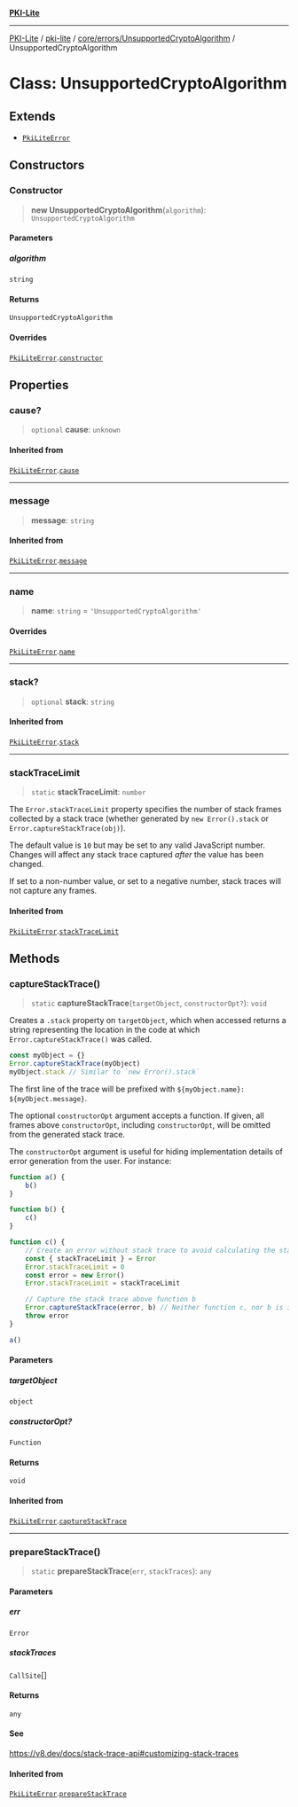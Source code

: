 [**PKI-Lite**](../../../../../README.md)

---

[PKI-Lite](../../../../../README.md) / [pki-lite](../../../../README.md) / [core/errors/UnsupportedCryptoAlgorithm](../README.md) / UnsupportedCryptoAlgorithm

# Class: UnsupportedCryptoAlgorithm

## Extends

- [`PkiLiteError`](../../PkiLiteError/classes/PkiLiteError.md)

## Constructors

### Constructor

> **new UnsupportedCryptoAlgorithm**(`algorithm`): `UnsupportedCryptoAlgorithm`

#### Parameters

##### algorithm

`string`

#### Returns

`UnsupportedCryptoAlgorithm`

#### Overrides

[`PkiLiteError`](../../PkiLiteError/classes/PkiLiteError.md).[`constructor`](../../PkiLiteError/classes/PkiLiteError.md#constructor)

## Properties

### cause?

> `optional` **cause**: `unknown`

#### Inherited from

[`PkiLiteError`](../../PkiLiteError/classes/PkiLiteError.md).[`cause`](../../PkiLiteError/classes/PkiLiteError.md#cause)

---

### message

> **message**: `string`

#### Inherited from

[`PkiLiteError`](../../PkiLiteError/classes/PkiLiteError.md).[`message`](../../PkiLiteError/classes/PkiLiteError.md#message)

---

### name

> **name**: `string` = `'UnsupportedCryptoAlgorithm'`

#### Overrides

[`PkiLiteError`](../../PkiLiteError/classes/PkiLiteError.md).[`name`](../../PkiLiteError/classes/PkiLiteError.md#name)

---

### stack?

> `optional` **stack**: `string`

#### Inherited from

[`PkiLiteError`](../../PkiLiteError/classes/PkiLiteError.md).[`stack`](../../PkiLiteError/classes/PkiLiteError.md#stack)

---

### stackTraceLimit

> `static` **stackTraceLimit**: `number`

The `Error.stackTraceLimit` property specifies the number of stack frames
collected by a stack trace (whether generated by `new Error().stack` or
`Error.captureStackTrace(obj)`).

The default value is `10` but may be set to any valid JavaScript number. Changes
will affect any stack trace captured _after_ the value has been changed.

If set to a non-number value, or set to a negative number, stack traces will
not capture any frames.

#### Inherited from

[`PkiLiteError`](../../PkiLiteError/classes/PkiLiteError.md).[`stackTraceLimit`](../../PkiLiteError/classes/PkiLiteError.md#stacktracelimit)

## Methods

### captureStackTrace()

> `static` **captureStackTrace**(`targetObject`, `constructorOpt?`): `void`

Creates a `.stack` property on `targetObject`, which when accessed returns
a string representing the location in the code at which
`Error.captureStackTrace()` was called.

```js
const myObject = {}
Error.captureStackTrace(myObject)
myObject.stack // Similar to `new Error().stack`
```

The first line of the trace will be prefixed with
`${myObject.name}: ${myObject.message}`.

The optional `constructorOpt` argument accepts a function. If given, all frames
above `constructorOpt`, including `constructorOpt`, will be omitted from the
generated stack trace.

The `constructorOpt` argument is useful for hiding implementation
details of error generation from the user. For instance:

```js
function a() {
    b()
}

function b() {
    c()
}

function c() {
    // Create an error without stack trace to avoid calculating the stack trace twice.
    const { stackTraceLimit } = Error
    Error.stackTraceLimit = 0
    const error = new Error()
    Error.stackTraceLimit = stackTraceLimit

    // Capture the stack trace above function b
    Error.captureStackTrace(error, b) // Neither function c, nor b is included in the stack trace
    throw error
}

a()
```

#### Parameters

##### targetObject

`object`

##### constructorOpt?

`Function`

#### Returns

`void`

#### Inherited from

[`PkiLiteError`](../../PkiLiteError/classes/PkiLiteError.md).[`captureStackTrace`](../../PkiLiteError/classes/PkiLiteError.md#capturestacktrace)

---

### prepareStackTrace()

> `static` **prepareStackTrace**(`err`, `stackTraces`): `any`

#### Parameters

##### err

`Error`

##### stackTraces

`CallSite`[]

#### Returns

`any`

#### See

https://v8.dev/docs/stack-trace-api#customizing-stack-traces

#### Inherited from

[`PkiLiteError`](../../PkiLiteError/classes/PkiLiteError.md).[`prepareStackTrace`](../../PkiLiteError/classes/PkiLiteError.md#preparestacktrace)
